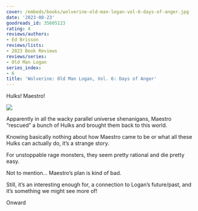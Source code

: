 ```yaml
---
cover: /embeds/books/wolverine-old-man-logan-vol-6-days-of-anger.jpg
date: '2023-08-23'
goodreads_id: 35605123
rating: 4
reviews/authors:
- Ed Brisson
reviews/lists:
- 2023 Book Reviews
reviews/series:
- Old Man Logan
series_index:
- 6
title: 'Wolverine: Old Man Logan, Vol. 6: Days of Anger'
---
```

Hulks! Maestro!

![](/embeds/books/attachments/old-man-logan-6-textbundle-6dc07a.png)

Apparently in all the wacky parallel universe shenanigans, Maestro “rescued” a bunch of Hulks and brought them back to this world. 

Knowing basically nothing about how Maestro came to be or what all these Hulks can actually do, it’s a strange story. 

<!--more-->

For unstoppable rage monsters, they seem pretty rational and die pretty easy. 

Not to mention… Maestro’s plan is kind of bad. 

Still, it’s an interesting enough for, a connection to Logan’s future/past, and it’s something we might see more of!

Onward  
